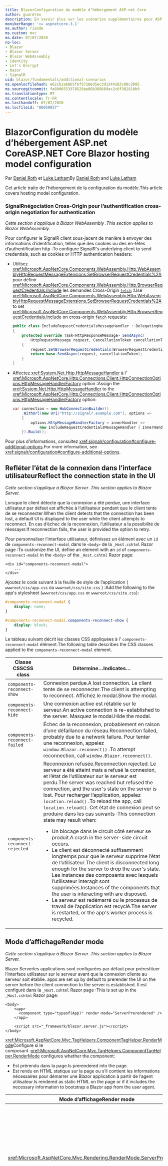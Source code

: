 ```yaml
---
title: BlazorConfiguration du modèle d’hébergement ASP.net Core
author: guardrex
description: En savoir plus sur les scénarios supplémentaires pour ASP.NET Core la Blazor configuration du modèle d’hébergement.
monikerRange: '>= aspnetcore-3.1'
ms.author: riande
ms.custom: mvc
ms.date: 07/07/2020
no-loc:
- Blazor
- Blazor Server
- Blazor WebAssembly
- Identity
- Let's Encrypt
- Razor
- SignalR
uid: blazor/fundamentals/additional-scenarios
ms.openlocfilehash: e62cb2ab865fbf57166d5ec3d1344183c00c2095
ms.sourcegitcommit: fa89d6553378529ae86b388689ac2c6f38281bb9
ms.translationtype: MT
ms.contentlocale: fr-FR
ms.lasthandoff: 07/07/2020
ms.locfileid: "86059837"
---
```

# <a name="aspnet-core-blazor-hosting-model-configuration"></a><span data-ttu-id="11122-103">BlazorConfiguration du modèle d’hébergement ASP.net Core</span><span class="sxs-lookup"><span data-stu-id="11122-103">ASP.NET Core Blazor hosting model configuration</span></span>

<span data-ttu-id="11122-104">Par [Daniel Roth](https://github.com/danroth27) et [Luke Latham](https://github.com/guardrex)</span><span class="sxs-lookup"><span data-stu-id="11122-104">By [Daniel Roth](https://github.com/danroth27) and [Luke Latham](https://github.com/guardrex)</span></span>

<span data-ttu-id="11122-105">Cet article traite de l’hébergement de la configuration du modèle.</span><span class="sxs-lookup"><span data-stu-id="11122-105">This article covers hosting model configuration.</span></span>

### <a name="signalr-cross-origin-negotiation-for-authentication"></a>SignalR<span data-ttu-id="11122-106">négociation Cross-Origin pour l’authentification</span><span class="sxs-lookup"><span data-stu-id="11122-106"> cross-origin negotiation for authentication</span></span>

<span data-ttu-id="11122-107">*Cette section s’applique à Blazor WebAssembly .*</span><span class="sxs-lookup"><span data-stu-id="11122-107">*This section applies to Blazor WebAssembly.*</span></span>

<span data-ttu-id="11122-108">Pour configurer le SignalR client sous-jacent de manière à envoyer des informations d’identification, telles que des cookies ou des en-têtes d’authentification http :</span><span class="sxs-lookup"><span data-stu-id="11122-108">To configure SignalR's underlying client to send credentials, such as cookies or HTTP authentication headers:</span></span>

* <span data-ttu-id="11122-109">Utilisez <xref:Microsoft.AspNetCore.Components.WebAssembly.Http.WebAssemblyHttpRequestMessageExtensions.SetBrowserRequestCredentials%2A> pour définir <xref:Microsoft.AspNetCore.Components.WebAssembly.Http.BrowserRequestCredentials.Include> les demandes Cross-Origin [`fetch`](https://developer.mozilla.org/docs/Web/API/Fetch_API/Using_Fetch) :</span><span class="sxs-lookup"><span data-stu-id="11122-109">Use <xref:Microsoft.AspNetCore.Components.WebAssembly.Http.WebAssemblyHttpRequestMessageExtensions.SetBrowserRequestCredentials%2A> to set <xref:Microsoft.AspNetCore.Components.WebAssembly.Http.BrowserRequestCredentials.Include> on cross-origin [`fetch`](https://developer.mozilla.org/docs/Web/API/Fetch_API/Using_Fetch) requests:</span></span>

  ```csharp
  public class IncludeRequestCredentialsMessageHandler : DelegatingHandler
  {
      protected override Task<HttpResponseMessage> SendAsync(
          HttpRequestMessage request, CancellationToken cancellationToken)
      {
          request.SetBrowserRequestCredentials(BrowserRequestCredentials.Include);
          return base.SendAsync(request, cancellationToken);
      }
  }
  ```

* <span data-ttu-id="11122-110">Affectez <xref:System.Net.Http.HttpMessageHandler> à l' <xref:Microsoft.AspNetCore.Http.Connections.Client.HttpConnectionOptions.HttpMessageHandlerFactory> option :</span><span class="sxs-lookup"><span data-stu-id="11122-110">Assign the <xref:System.Net.Http.HttpMessageHandler> to the <xref:Microsoft.AspNetCore.Http.Connections.Client.HttpConnectionOptions.HttpMessageHandlerFactory> option:</span></span>

  ```csharp
  var connection = new HubConnectionBuilder()
      .WithUrl(new Uri("http://signalr.example.com"), options =>
      {
          options.HttpMessageHandlerFactory = innerHandler => 
              new IncludeRequestCredentialsMessageHandler { InnerHandler = innerHandler };
      }).Build();
  ```

<span data-ttu-id="11122-111">Pour plus d’informations, consultez <xref:signalr/configuration#configure-additional-options>.</span><span class="sxs-lookup"><span data-stu-id="11122-111">For more information, see <xref:signalr/configuration#configure-additional-options>.</span></span>

## <a name="reflect-the-connection-state-in-the-ui"></a><span data-ttu-id="11122-112">Refléter l’état de la connexion dans l’interface utilisateur</span><span class="sxs-lookup"><span data-stu-id="11122-112">Reflect the connection state in the UI</span></span>

<span data-ttu-id="11122-113">*Cette section s’applique à Blazor Server .*</span><span class="sxs-lookup"><span data-stu-id="11122-113">*This section applies to Blazor Server.*</span></span>

<span data-ttu-id="11122-114">Lorsque le client détecte que la connexion a été perdue, une interface utilisateur par défaut est affichée à l’utilisateur pendant que le client tente de se reconnecter.</span><span class="sxs-lookup"><span data-stu-id="11122-114">When the client detects that the connection has been lost, a default UI is displayed to the user while the client attempts to reconnect.</span></span> <span data-ttu-id="11122-115">En cas d’échec de la reconnexion, l’utilisateur a la possibilité de réessayer.</span><span class="sxs-lookup"><span data-stu-id="11122-115">If reconnection fails, the user is provided the option to retry.</span></span>

<span data-ttu-id="11122-116">Pour personnaliser l’interface utilisateur, définissez un élément avec un `id` de `components-reconnect-modal` dans le `<body>` de la `_Host.cshtml` Razor page :</span><span class="sxs-lookup"><span data-stu-id="11122-116">To customize the UI, define an element with an `id` of `components-reconnect-modal` in the `<body>` of the `_Host.cshtml` Razor page:</span></span>

```cshtml
<div id="components-reconnect-modal">
    ...
</div>
```

<span data-ttu-id="11122-117">Ajoutez le code suivant à la feuille de style de l’application ( `wwwroot/css/app.css` ou `wwwroot/css/site.css` ) :</span><span class="sxs-lookup"><span data-stu-id="11122-117">Add the following to the app's stylesheet (`wwwroot/css/app.css` or `wwwroot/css/site.css`):</span></span>

```css
#components-reconnect-modal {
    display: none;
}

#components-reconnect-modal.components-reconnect-show {
    display: block;
}
```

<span data-ttu-id="11122-118">Le tableau suivant décrit les classes CSS appliquées à l' `components-reconnect-modal` élément.</span><span class="sxs-lookup"><span data-stu-id="11122-118">The following table describes the CSS classes applied to the `components-reconnect-modal` element.</span></span>

| <span data-ttu-id="11122-119">Classe CSS</span><span class="sxs-lookup"><span data-stu-id="11122-119">CSS class</span></span>                       | <span data-ttu-id="11122-120">Détermine&hellip;</span><span class="sxs-lookup"><span data-stu-id="11122-120">Indicates&hellip;</span></span> |
| ------------------------------- | ----------------- |
| `components-reconnect-show`     | <span data-ttu-id="11122-121">Connexion perdue.</span><span class="sxs-lookup"><span data-stu-id="11122-121">A lost connection.</span></span> <span data-ttu-id="11122-122">Le client tente de se reconnecter.</span><span class="sxs-lookup"><span data-stu-id="11122-122">The client is attempting to reconnect.</span></span> <span data-ttu-id="11122-123">Affichez le modal.</span><span class="sxs-lookup"><span data-stu-id="11122-123">Show the modal.</span></span> |
| `components-reconnect-hide`     | <span data-ttu-id="11122-124">Une connexion active est rétablie sur le serveur.</span><span class="sxs-lookup"><span data-stu-id="11122-124">An active connection is re-established to the server.</span></span> <span data-ttu-id="11122-125">Masquez le modal.</span><span class="sxs-lookup"><span data-stu-id="11122-125">Hide the modal.</span></span> |
| `components-reconnect-failed`   | <span data-ttu-id="11122-126">Échec de la reconnexion, probablement en raison d’une défaillance du réseau.</span><span class="sxs-lookup"><span data-stu-id="11122-126">Reconnection failed, probably due to a network failure.</span></span> <span data-ttu-id="11122-127">Pour tenter une reconnexion, appelez `window.Blazor.reconnect()` .</span><span class="sxs-lookup"><span data-stu-id="11122-127">To attempt reconnection, call `window.Blazor.reconnect()`.</span></span> |
| `components-reconnect-rejected` | <span data-ttu-id="11122-128">Reconnexion refusée.</span><span class="sxs-lookup"><span data-stu-id="11122-128">Reconnection rejected.</span></span> <span data-ttu-id="11122-129">Le serveur a été atteint mais a refusé la connexion, et l’état de l’utilisateur sur le serveur est perdu.</span><span class="sxs-lookup"><span data-stu-id="11122-129">The server was reached but refused the connection, and the user's state on the server is lost.</span></span> <span data-ttu-id="11122-130">Pour recharger l’application, appelez `location.reload()` .</span><span class="sxs-lookup"><span data-stu-id="11122-130">To reload the app, call `location.reload()`.</span></span> <span data-ttu-id="11122-131">Cet état de connexion peut se produire dans les cas suivants :</span><span class="sxs-lookup"><span data-stu-id="11122-131">This connection state may result when:</span></span><ul><li><span data-ttu-id="11122-132">Un blocage dans le circuit côté serveur se produit.</span><span class="sxs-lookup"><span data-stu-id="11122-132">A crash in the server-side circuit occurs.</span></span></li><li><span data-ttu-id="11122-133">Le client est déconnecté suffisamment longtemps pour que le serveur supprime l’état de l’utilisateur.</span><span class="sxs-lookup"><span data-stu-id="11122-133">The client is disconnected long enough for the server to drop the user's state.</span></span> <span data-ttu-id="11122-134">Les instances des composants avec lesquels l’utilisateur interagit sont supprimées.</span><span class="sxs-lookup"><span data-stu-id="11122-134">Instances of the components that the user is interacting with are disposed.</span></span></li><li><span data-ttu-id="11122-135">Le serveur est redémarré ou le processus de travail de l’application est recyclé.</span><span class="sxs-lookup"><span data-stu-id="11122-135">The server is restarted, or the app's worker process is recycled.</span></span></li></ul> |

## <a name="render-mode"></a><span data-ttu-id="11122-136">Mode d’affichage</span><span class="sxs-lookup"><span data-stu-id="11122-136">Render mode</span></span>

<span data-ttu-id="11122-137">*Cette section s’applique à Blazor Server .*</span><span class="sxs-lookup"><span data-stu-id="11122-137">*This section applies to Blazor Server.*</span></span>

Blazor Server<span data-ttu-id="11122-138">les applications sont configurées par défaut pour prérestituer l’interface utilisateur sur le serveur avant que la connexion cliente au serveur soit établie.</span><span class="sxs-lookup"><span data-stu-id="11122-138"> apps are set up by default to prerender the UI on the server before the client connection to the server is established.</span></span> <span data-ttu-id="11122-139">Il est configuré dans la `_Host.cshtml` Razor page :</span><span class="sxs-lookup"><span data-stu-id="11122-139">This is set up in the `_Host.cshtml` Razor page:</span></span>

```cshtml
<body>
    <app>
      <component type="typeof(App)" render-mode="ServerPrerendered" />
    </app>

    <script src="_framework/blazor.server.js"></script>
</body>
```

<span data-ttu-id="11122-140"><xref:Microsoft.AspNetCore.Mvc.TagHelpers.ComponentTagHelper.RenderMode>Configure si le composant :</span><span class="sxs-lookup"><span data-stu-id="11122-140"><xref:Microsoft.AspNetCore.Mvc.TagHelpers.ComponentTagHelper.RenderMode> configures whether the component:</span></span>

* <span data-ttu-id="11122-141">Est prérendu dans la page.</span><span class="sxs-lookup"><span data-stu-id="11122-141">Is prerendered into the page.</span></span>
* <span data-ttu-id="11122-142">Est rendu en HTML statique sur la page ou s’il contient les informations nécessaires pour démarrer une Blazor application à partir de l’agent utilisateur.</span><span class="sxs-lookup"><span data-stu-id="11122-142">Is rendered as static HTML on the page or if it includes the necessary information to bootstrap a Blazor app from the user agent.</span></span>

| <span data-ttu-id="11122-143">Mode d’affichage</span><span class="sxs-lookup"><span data-stu-id="11122-143">Render mode</span></span> | <span data-ttu-id="11122-144">Description</span><span class="sxs-lookup"><span data-stu-id="11122-144">Description</span></span> |
| --- | --- |
| <xref:Microsoft.AspNetCore.Mvc.Rendering.RenderMode.ServerPrerendered> | <span data-ttu-id="11122-145">Restitue le composant en HTML statique et comprend un marqueur pour une Blazor Server application.</span><span class="sxs-lookup"><span data-stu-id="11122-145">Renders the component into static HTML and includes a marker for a Blazor Server app.</span></span> <span data-ttu-id="11122-146">Au démarrage de l’agent utilisateur, ce marqueur est utilisé pour démarrer une Blazor application.</span><span class="sxs-lookup"><span data-stu-id="11122-146">When the user-agent starts, this marker is used to bootstrap a Blazor app.</span></span> |
| <xref:Microsoft.AspNetCore.Mvc.Rendering.RenderMode.Server> | <span data-ttu-id="11122-147">Restitue un marqueur pour une Blazor Server application.</span><span class="sxs-lookup"><span data-stu-id="11122-147">Renders a marker for a Blazor Server app.</span></span> <span data-ttu-id="11122-148">La sortie du composant n’est pas incluse.</span><span class="sxs-lookup"><span data-stu-id="11122-148">Output from the component isn't included.</span></span> <span data-ttu-id="11122-149">Au démarrage de l’agent utilisateur, ce marqueur est utilisé pour démarrer une Blazor application.</span><span class="sxs-lookup"><span data-stu-id="11122-149">When the user-agent starts, this marker is used to bootstrap a Blazor app.</span></span> |
| <xref:Microsoft.AspNetCore.Mvc.Rendering.RenderMode.Static> | <span data-ttu-id="11122-150">Génère le rendu du composant en HTML statique.</span><span class="sxs-lookup"><span data-stu-id="11122-150">Renders the component into static HTML.</span></span> |

<span data-ttu-id="11122-151">Le rendu des composants serveur à partir d’une page HTML statique n’est pas pris en charge.</span><span class="sxs-lookup"><span data-stu-id="11122-151">Rendering server components from a static HTML page isn't supported.</span></span>

## <a name="configure-the-signalr-client-for-blazor-server-apps"></a><span data-ttu-id="11122-152">Configurer le SignalR client pour les Blazor Server applications</span><span class="sxs-lookup"><span data-stu-id="11122-152">Configure the SignalR client for Blazor Server apps</span></span>

<span data-ttu-id="11122-153">*Cette section s’applique à Blazor Server .*</span><span class="sxs-lookup"><span data-stu-id="11122-153">*This section applies to Blazor Server.*</span></span>

<span data-ttu-id="11122-154">Parfois, vous devez configurer le SignalR client utilisé par les Blazor Server applications.</span><span class="sxs-lookup"><span data-stu-id="11122-154">Sometimes, you need to configure the SignalR client used by Blazor Server apps.</span></span> <span data-ttu-id="11122-155">Par exemple, vous pouvez configurer la journalisation sur le SignalR client pour diagnostiquer un problème de connexion.</span><span class="sxs-lookup"><span data-stu-id="11122-155">For example, you might want to configure logging on the SignalR client to diagnose a connection issue.</span></span>

<span data-ttu-id="11122-156">Pour configurer le SignalR client dans le `Pages/_Host.cshtml` fichier :</span><span class="sxs-lookup"><span data-stu-id="11122-156">To configure the SignalR client in the `Pages/_Host.cshtml` file:</span></span>

* <span data-ttu-id="11122-157">Ajoutez un `autostart="false"` attribut à la `<script>` balise pour le `blazor.server.js` script.</span><span class="sxs-lookup"><span data-stu-id="11122-157">Add an `autostart="false"` attribute to the `<script>` tag for the `blazor.server.js` script.</span></span>
* <span data-ttu-id="11122-158">Appelez `Blazor.start` et transmettez un objet de configuration qui spécifie le SignalR Générateur.</span><span class="sxs-lookup"><span data-stu-id="11122-158">Call `Blazor.start` and pass in a configuration object that specifies the SignalR builder.</span></span>

```html
<script src="_framework/blazor.server.js" autostart="false"></script>
<script>
  Blazor.start({
    configureSignalR: function (builder) {
      builder.configureLogging("information"); // LogLevel.Information
    }
  });
</script>
```

## <a name="additional-resources"></a><span data-ttu-id="11122-159">Ressources supplémentaires</span><span class="sxs-lookup"><span data-stu-id="11122-159">Additional resources</span></span>

* <xref:fundamentals/logging/index>
